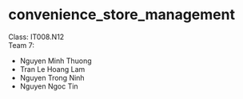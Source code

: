 # convenience_store_management

Class: IT008.N12  
Team 7:
- Nguyen Minh Thuong
- Tran Le Hoang Lam
- Nguyen Trong Ninh
- Nguyen Ngoc Tin